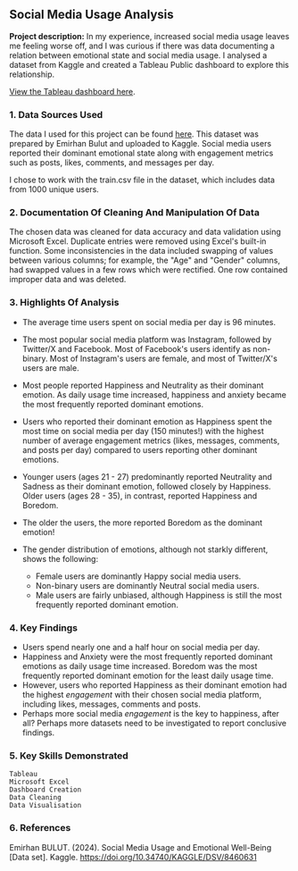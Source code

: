 ## Social Media Usage Analysis

**Project description:**
In my experience, increased social media usage leaves me feeling worse off, and I was curious if there was data documenting a relation between emotional state and social media usage. I analysed a dataset from Kaggle and created a Tableau Public dashboard to explore this relationship.

[View the Tableau dashboard here](https://public.tableau.com/app/profile/tulika.khargonkar/viz/Project-SocialMediaDashboard/dashboard).

### 1. Data Sources Used

The data I used for this project can be found [here](https://www.kaggle.com/datasets/emirhanai/social-media-usage-and-emotional-well-being). This dataset was prepared by Emirhan Bulut and uploaded to Kaggle. Social media users reported their dominant emotional state along with engagement metrics such as posts, likes, comments, and messages per day.

I chose to work with the train.csv file in the dataset, which includes data from 1000 unique users.

### 2. Documentation Of Cleaning And Manipulation Of Data

The chosen data was cleaned for data accuracy and data validation using Microsoft Excel.
Duplicate entries were removed using Excel's built-in function. Some inconsistencies in the data included swapping of values between various columns; for example, the "Age" and "Gender" columns, had swapped values in a few rows which were rectified. One row contained improper data and was deleted. 

### 3. Highlights Of Analysis

* The average time users spent on social media per day is 96 minutes.
* The most popular social media platform was Instagram, followed by Twitter/X and Facebook. Most of Facebook's users identify as non-binary. Most of Instagram's users are female, and most of Twitter/X's users are male.
* Most people reported Happiness and Neutrality as their dominant emotion. As daily usage time increased, happiness and anxiety became the most frequently reported dominant emotions.

* Users who reported their dominant emotion as Happiness spent the most time on social media per day (150 minutes!) with the highest number of average engagement metrics (likes, messages, comments, and posts per day) compared to users reporting other dominant emotions.
* Younger users (ages 21 - 27) predominantly reported Neutrality and Sadness as their dominant emotion, followed closely by Happiness. Older users (ages 28 - 35), in contrast, reported Happiness and Boredom.
* The older the users, the more reported Boredom as the dominant emotion!
* The gender distribution of emotions, although not starkly different, shows the following:
  - Female users are dominantly Happy social media users.
  - Non-binary users are dominantly Neutral social media users.
  - Male users are fairly unbiased, although Happiness is still the most frequently reported dominant emotion.


### 4. Key Findings

* Users spend nearly one and a half hour on social media per day.
* Happiness and Anxiety were the most frequently reported dominant emotions as daily usage time increased. Boredom was the most frequently reported dominant emotion for the least daily usage time.
* However, users who reported Happiness as their dominant emotion had the highest _engagement_ with their chosen social media platform, including likes, messages, comments and posts.
* Perhaps more social media _engagement_ is the key to happiness, after all? Perhaps more datasets need to be investigated to report conclusive findings.

### 5. Key Skills Demonstrated

```Tableau```  
```Microsoft Excel```  
```Dashboard Creation```  
```Data Cleaning```  
```Data Visualisation```

### 6. References

Emirhan BULUT. (2024). Social Media Usage and Emotional Well-Being [Data set]. Kaggle. https://doi.org/10.34740/KAGGLE/DSV/8460631
